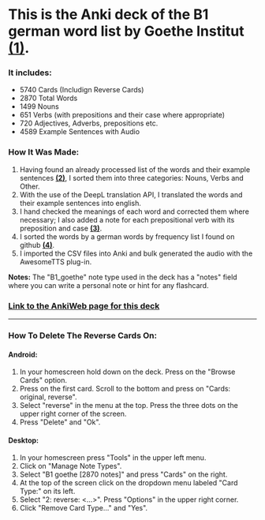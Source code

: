 # This is the Anki deck of the B1 german word list by Goethe Institut **[(1)](https://www.goethe.de/pro/relaunch/prf/en/Goethe-Zertifikat_B1_Wortliste.pdf)**.

### It includes:
- 5740 Cards (Includign Reverse Cards)
- 2870 Total Words
- 1499 Nouns
- 651 Verbs (with prepositions and their case where appropriate)
- 720 Adjectives, Adverbs, prepositions etc.
- 4589 Example Sentences with Audio

### How It Was Made:
1. Having found an already processed list of the words and their example sentences **[(2)](https://wejn.org/2023/12/extracting-data-from-goethe-zertifikat-b1-wortliste/#solution)**, I sorted them into three categories: Nouns, Verbs and Other.
2. With the use of the DeepL translation API, I translated the words and their example sentences into english.
3. I hand checked the meanings of each word and corrected them where necessary; I also added a note for each prepositional verb with its preposition and case **[(3)](http://deutsch.ie/german-grammar/german-exercises/german-verbs/game-verbs-with-prepositions)**.
4. I sorted the words by a german words by frequency list I found on github **[(4)](https://github.com/hermitdave/FrequencyWords/blob/master/content/2018/de/de_50k.txt)**.
5. I imported the CSV files into Anki and bulk generated the audio with the AwesomeTTS plug-in.

**Notes:** The "B1_goethe" note type used in the deck has a "notes" field where you can write a personal note or hint for any flashcard.

### [Link to the AnkiWeb page for this deck](https://ankiweb.net/shared/info/1388389436?cb=1729410219051)
---
### How To Delete The Reverse Cards On:
#### Android:
1. In your homescreen hold down on the deck. Press on the "Browse Cards" option.
2. Press on the first card. Scroll to the bottom and press on "Cards: original, reverse".
3. Select "reverse" in the menu at the top. Press the three dots on the upper right corner of the screen.
4. Press "Delete" and "Ok".
#### Desktop:
1. In your homescreen press "Tools" in the upper left menu.
2. Click on "Manage Note Types".
3. Select "B1 goethe [2870 notes]" and press "Cards" on the right.
4. At the top of the screen click on the dropdown menu labeled "Card Type:" on its left.
5. Select "2: reverse: <...>". Press "Options" in the upper right corner.
6. Click "Remove Card Type..." and "Yes".
